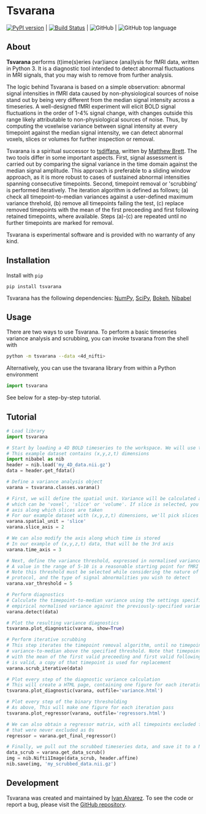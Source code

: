 # Tsvarana

[![PyPI version](https://badge.fury.io/py/tsvarana.svg)](https://badge.fury.io/py/tsvarana) | [![Build Status](https://travis-ci.com/IvanAlvarez/Tsvarana.svg?branch=master)](https://travis-ci.com/IvanAlvarez/Tsvarana) | ![GitHub](https://img.shields.io/github/license/IvanAlvarez/Tsvarana) | ![GitHub top language](https://img.shields.io/github/languages/top/IvanAlvarez/Tsvarana)

## About

**Tsvarana** performs (t)ime(s)eries (var)iance (ana)lysis for fMRI data, written in Python 3. It is a diagnostic tool intended to detect abnormal fluctuations in MRI signals, that you may wish to remove from further analysis.

The logic behind Tsvarana is based on a simple observation: abnormal signal intensities in fMRI data caused by non-physiological sources of noise stand out by being very different from the median signal intensity across a timeseries. A well-designed fMRI experiment will elicit BOLD signal fluctuations in the order of 1-4% signal change, with changes outside this range likely attributable to non-physiological sources of noise. Thus, by computing the voxelwise variance between signal intensity at every timepoint against the median signal intensity, we can detect abnormal voxels, slices or volumes for further inspection or removal.

Tsvarana is a spiritual successor to [tsdiffana](http://imaging.mrc-cbu.cam.ac.uk/imaging/DataDiagnostics), written by [Matthew Brett](https://github.com/matthew-brett). The two tools differ in some important aspects. First, signal assessment is carried out by comparing the signal variance in the time domain against the median signal amplitude. This approach is preferable to a sliding window approach, as it is more robust to cases of sustained abnormal intensities spanning consecutive timepoints. Second, timepoint removal or 'scrubbing' is performed iteratively. The iteration algorithm is defined as follows; (a) check all timepoint-to-median variances against a user-defined maximum variance threhold, (b) remove all timepoints failing the test, (c) replace removed timepoints with the mean of the first preceeding and first following retained timepoints, where available. Steps (a)-(c) are repeated until no further timepoints are marked for removal.

Tsvarana is experimental software and is provided with no warranty of any kind. 

## Installation

Install with `pip`

```
pip install tsvarana
```

Tsvarana has the following dependencies: [NumPy](https://numpy.org/), [SciPy](https://www.scipy.org/), [Bokeh](https://docs.bokeh.org/en/latest/index.html), [Nibabel](https://nipy.org/nibabel/)

## Usage

There are two ways to use Tsvarana. To perform a basic timeseries variance analysis and scrubbing, you can invoke tsvarana from the shell with

```bash
python -m tsvarana --data <4d_nifti>
```

Alternatively, you can use the tsvarana library from within a Python environment

```python
import tsvarana
```

See below for a step-by-step tutorial.

## Tutorial

```python
# Load library
import tsvarana

# Start by loading a 4D BOLD timeseries to the workspace. We will use the nibabel library for this
# This example dataset contains (x,y,z,t) dimensions
import nibabel as nib
header = nib.load('my_4D_data.nii.gz')
data = header.get_fdata()

# Define a variance analysis object
varana = tsvarana.classes.varana()

# First, we will define the spatial unit. Variance will be calculated at the specified spatial level, 
# which can be 'voxel', 'slice' or 'volume'. If slice is selected, you must specify the dimension 
# axis along which slices are taken
# For our example dataset with (x,y,z,t) dimensions, we'll pick slices along the z dimension
varana.spatial_unit = 'slice'
varana.slice_axis = 2

# We can also modify the axis along which time is stored
# In our example of (x,y,z,t) data, that will be the 3rd axis
varana.time_axis = 3

# Next, define the variance threshold, expressed in normalised variance units
# A value in the range of 5-10 is a reasonable starting point for fMRI data
# Note this threshold must be selected while considering the nature of your data acquisition
# protocol, and the type of signal abnormalities you wish to detect
varana.var_threshold = 5

# Perform diagnostics
# Calculate the timepoint-to-median variance using the settings specified above, and compare the
# empirical normalised variance against the previously-specified variance threshold
varana.detect(data)

# Plot the resulting variance diagnostics
tsvarana.plot_diagnostic(varana, show=True)

# Perform iterative scrubbing
# This step iterates the timepoint removal algorithm, until no timepoints display normalised
# variance-to-median above the specified threshold. Note that timepoints removed are replaced
# with the mean of the first valid preceeding and first valid following timepoint. If ony one
# is valid, a copy of that timepoint is used for replacement
varana.scrub_iterative(data)

# Plot every step of the diagnostic variance calculation
# This will create a HTML page, containing one figure for each iteration pass
tsvarana.plot_diagnostic(varana, outfile='variance.html')

# Plot every step of the binary thresholding
# As above, This will make one figure for each iteration pass
tsvarana.plot_regressor(varana, outfile='regressors.html')

# We can also obtain a regressor matrix, with all timepoints excluded flagged as 1s and timepoints
# that were never excluded as 0s
regressor = varana.get_final_regressor()

# Finally, we pull out the scrubbed timeseries data, and save it to a NIFTI file
data_scrub = varana.get_data_scrub()
img = nib.Nifti1Image(data_scrub, header.affine)
nib.save(img, 'my_scrubbed_data.nii.gz')
```

## Development

Tsvarana was created and maintained by [Ivan Alvarez](https://www.ivanalvarez.me/). To see the code or report a bug, please visit the [GitHub repository](https://github.com/IvanAlvarez/tsvarana). 